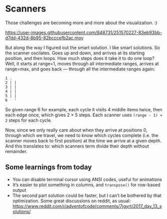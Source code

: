 # Scanners

Those challenges are becoming more and more about the visualization. :)

https://user-images.githubusercontent.com/848731/251570227-83eb93bb-d7dd-432d-8b95-82bcccefb2ac.mov

But along the way I figured out the smart solution. I like smart solutions.
So the scanner oscilates. Goes up and down, and arrives at its starting position,
and then loops. How much steps does it take it to do one loop? Well, it starts
at range=1, moves through all intermediate ranges, arrives at range=max, and goes
back — through all the intermediate ranges again:

```
1 . 
2 | |
3 | |
4 | |
5 | |
6   '
```

So given range 6 for example, each cycle it visits 4 middle items twice, then each edge
once, which gives 2 × 5 steps. Each scanner uses `(range - 1) × 2` steps for each cycle.

Now, since we only really care about when they arrive at positions 0, through which we
travel, we need to know which cycles complete (i.e. the scanner moves back to first position)
at the time we arrive at a given depth. And this translates to: which scanners term divide
their depth without remainder.

## Some learnings from today

* You can disable terminal cursor using ANSI codes, useful for animations
* It’s easier to plot something in columns, and `transpose()` for row-based output
* The second part solution could be faster, but I can’t be bothered by that optimization.
  Some great discussions on reddit, as
  usual: https://www.reddit.com/r/adventofcode/comments/7jgyrt/2017_day_13_solutions/
